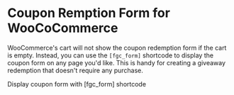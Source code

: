 # Coupon Remption Form for WooCoCommerce

WooCommerce's cart will not show the coupon redemption form if the cart is empty. Instead, you can use the `[fgc_form]` shortcode to display the coupon form on any page you'd like. This is handy for creating a giveaway redemption that doesn't require any purchase.

Display coupon form with [fgc_form] shortcode
